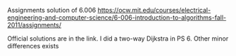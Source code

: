 Assignments solution of 6.006 https://ocw.mit.edu/courses/electrical-engineering-and-computer-science/6-006-introduction-to-algorithms-fall-2011/assignments/

Official solutions are in the link. I did a two-way Dijkstra in PS 6. Other minor differences exists
